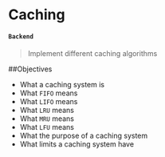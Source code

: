 # Caching
#### `Backend`
> Implement different caching algorithms

##Objectives
- What a caching system is
- What `FIFO` means
- What `LIFO` means
- What `LRU` means
- What `MRU` means
- What `LFU` means
- What the purpose of a caching system
- What limits a caching system have